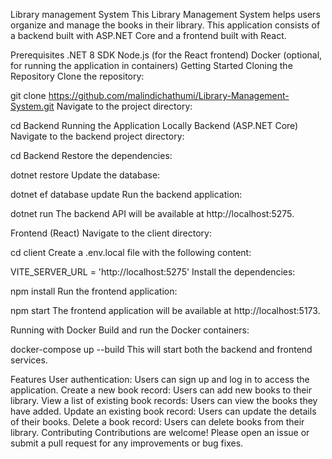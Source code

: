 Library management System
This Library Management System helps users organize and manage the books in their library. This application consists of a backend built with ASP.NET Core and a frontend built with React.

Prerequisites
.NET 8 SDK
Node.js (for the React frontend)
Docker (optional, for running the application in containers)
Getting Started
Cloning the Repository
Clone the repository:

git clone https://github.com/malindichathumi/Library-Management-System.git
Navigate to the project directory:

cd Backend
Running the Application Locally
Backend (ASP.NET Core)
Navigate to the backend project directory:

cd Backend
Restore the dependencies:

dotnet restore
Update the database:

dotnet ef database update
Run the backend application:

dotnet run
The backend API will be available at http://localhost:5275.

Frontend (React)
Navigate to the client directory:

cd client
Create a .env.local file with the following content:

VITE_SERVER_URL = 'http://localhost:5275'
Install the dependencies:

npm install
Run the frontend application:

npm start
The frontend application will be available at http://localhost:5173.

Running with Docker
Build and run the Docker containers:

docker-compose up --build
This will start both the backend and frontend services.

Features
User authentication: Users can sign up and log in to access the application.
Create a new book record: Users can add new books to their library.
View a list of existing book records: Users can view the books they have added.
Update an existing book record: Users can update the details of their books.
Delete a book record: Users can delete books from their library.
Contributing
Contributions are welcome! Please open an issue or submit a pull request for any improvements or bug fixes.
